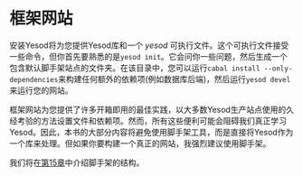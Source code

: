 # 框架网站
安装Yesod将为您提供Yesod库和一个 _yesod_ 可执行文件。这个可执行文件接受一些命令，但你首先要熟悉的是`yesod init`。它会问你一些问题，然后生成一个包含默认脚手架站点的文件夹。在该目录中，您可以运行`cabal install --only-dependencies`来构建任何额外的依赖项(例如数据库后端)，然后运行`yesod devel`来运行您的网站。

框架网站为您提供了许多开箱即用的最佳实践，以大多数Yesod生产站点使用的久经考验的方法设置文件和依赖项。然而，所有这些便利可能会阻碍我们真正学习Yesod。因此，本书的大部分内容将避免使用脚手架工具，而是直接将Yesod作为一个库来处理。但如果你要构建一个真正的网站，我强烈建议使用脚手架。

我们将在[第15章]()中介绍脚手架的结构。

<!-- TODO: 链接 -->
